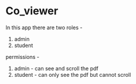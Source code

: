 # Co_viewer
In this app there are two roles -
1. admin 
2. student 

permissions -
1. admin - can see and scroll the pdf 
2. student - can only see the pdf but cannot scroll 
